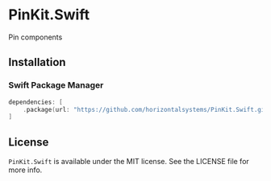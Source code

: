 # PinKit.Swift

Pin components

## Installation

### Swift Package Manager

```swift
dependencies: [
    .package(url: "https://github.com/horizontalsystems/PinKit.Swift.git", .upToNextMajor(from: "1.0.0"))
]
```

## License

`PinKit.Swift` is available under the MIT license. See the LICENSE file for more info.
